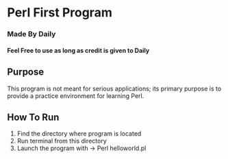 # Perl First Program
### Made By Daily 
#### Feel Free to use as long as credit is given to **Daily**

## Purpose 
This program is not meant for serious applications; its primary purpose is to provide a practice environment for learning Perl.

## How To Run
1) Find the directory where program is located
2) Run terminal from this directory
3) Launch the program with  -> Perl helloworld.pl
